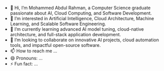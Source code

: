 - 👋 Hi, I’m Mohammed Abdul Rahman, a Computer Science graduate passionate about AI, Cloud Computing, and Software Development.
- 👀 I’m interested in Artificial Intelligence, Cloud Architecture, Machine Learning, and Scalable Software Engineering.
- 🌱 I’m currently learning advanced AI model tuning, cloud-native architecture, and full-stack application development.
- 💞️ I’m looking to collaborate on innovative AI projects, cloud automation tools, and impactful open-source software.
- 📫 How to reach me ...
- 😄 Pronouns: ...
- ⚡ Fun fact: ...

<!---
MohammedAbdulRahman0704/MohammedAbdulRahman0704 is a ✨ special ✨ repository because its `README.md` (this file) appears on your GitHub profile.
You can click the Preview link to take a look at your changes.
--->
